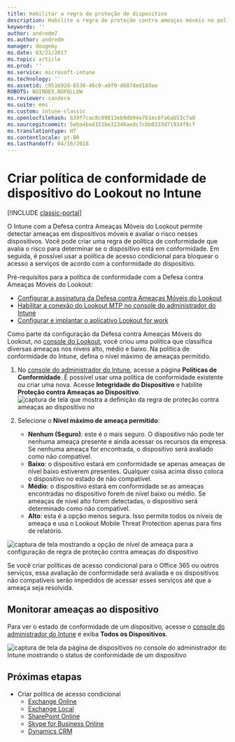 ```yaml
---
title: Habilitar a regra de proteção de dispositivo
description: Habilite a regra de proteção contra ameaças móveis na política de conformidade do dispositivo.
keywords: ''
author: andredm7
ms.author: andredm
manager: dougeby
ms.date: 03/21/2017
ms.topic: article
ms.prod: ''
ms.service: microsoft-intune
ms.technology: ''
ms.assetid: c951692d-6538-46c0-a9f0-d607ded189ae
ROBOTS: NOINDEX,NOFOLLOW
ms.reviewer: sandera
ms.suite: ems
ms.custom: intune-classic
ms.openlocfilehash: b39f7cac8c09813eb9db94e761ec6fa6ab53c7a0
ms.sourcegitcommit: 5eba4bad151be32346aedc7cbb0333d71934f8cf
ms.translationtype: HT
ms.contentlocale: pt-BR
ms.lasthandoff: 04/16/2018
---
```

# <a name="create-lookout-device-compliance-policy-in-intune"></a>Criar política de conformidade de dispositivo do Lookout no Intune

[!INCLUDE [classic-portal](../includes/classic-portal.md)]

O Intune com a Defesa contra Ameaças Móveis do Lookout permite detectar ameaças em dispositivos móveis e avaliar o risco nesses dispositivos. Você pode criar uma regra de política de conformidade que avalia o risco para determinar se o dispositivo está em conformidade. Em seguida, é possível usar a política de acesso condicional para bloquear o acesso a serviços de acordo com a conformidade do dispositivo.

Pré-requisitos para a política de conformidade com a Defesa contra Ameaças Móveis do Lookout:

- [Configurar a assinatura da Defesa contra Ameaças Móveis do Lookout](setup-your-lookout-mtd-subscription.md)
- [Habilitar a conexão do Lookout MTP no console do administrador do Intune](enable-lookout-mtd-connection.md)
- [Configurar e implantar o aplicativo Lookout for work](configure-deploy-lookout-for-work-app.md)

Como parte da configuração da Defesa contra Ameaças Móveis do Lookout, no [console do Lookout](https://aad.lookout.com), você criou uma política que classifica diversas ameaças nos níveis alto, médio e baixo. Na política de conformidade do Intune, defina o nível máximo de ameaças permitido.

1. No [console do administrador do Intune](https://manage.microsoft.com), acesse a página **Políticas de Conformidade**. É possível usar uma política de conformidade existente ou criar uma nova. Acesse **Integridade do Dispositivo** e habilite **Proteção contra Ameaças ao Dispositivo**.
   ![captura de tela que mostra a definição da regra de proteção contra ameaças ao dispositivo no ](../media/mtp/mtp-compliance-policy-rule.png)

2. Selecione o **Nível máximo de ameaça permitido**:
   * **Nenhum (Seguro)**: este é o mais seguro.  O dispositivo não pode ter nenhuma ameaça presente e ainda acessar os recursos da empresa.  Se nenhuma ameaça for encontrada, o dispositivo será avaliado como não compatível.  
   * **Baixo**: o dispositivo estará em conformidade se apenas ameaças de nível baixo estiverem presentes. Qualquer coisa acima disso coloca o dispositivo no estado de não compatível.
   * **Médio**: o dispositivo estará em conformidade se as ameaças encontradas no dispositivo forem de nível baixo ou médio. Se ameaças de nível alto forem detectadas, o dispositivo será determinado como não compatível.
   * **Alto**: esta é a opção menos segura. Isso permite todos os níveis de ameaça e usa o Lookout Mobile Threat Protection apenas para fins de relatório.

![captura de tela mostrando a opção de nível de ameaça para a configuração de regra de proteção contra ameaças do dispositivo](../media/mtp/mtp-compliance-policy-setting.png)

Se você criar políticas de acesso condicional para o Office 365 ou outros serviços, essa avaliação de conformidade será avaliada e os dispositivos não compatíveis serão impedidos de acessar esses serviços até que a ameaça seja resolvida.

## <a name="monitor-device-threats"></a>Monitorar ameaças ao dispositivo
Para ver o estado de conformidade de um dispositivo, acesse o [console do administrador do Intune](https://manage.microsoft.com) e exiba **Todos os Dispositivos**.

![captura de tela da página de dispositivos no console do administrador do Intune mostrando o status de conformidade de um dispositivo](../media/mtp/mtp-device-status-intune-console.png)

## <a name="next-steps"></a>Próximas etapas
* Criar política de acesso condicional
  * [Exchange Online](restrict-access-to-exchange-online-with-microsoft-intune.md)
  * [Exchange Local](restrict-access-to-exchange-onpremises-with-microsoft-intune.md)
  * [SharePoint Online](restrict-access-to-sharepoint-online-with-microsoft-intune.md)
  * [Skype for Business Online](restrict-access-to-skype-for-business-online-with-microsoft-intune.md)
  * [Dynamics CRM](restrict-access-to-dynamics-crm-online-with-microsoft-intune.md)
